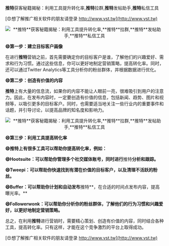**推特**获客秘籍揭秘：利用工具提升转化率,**推特**拉群,**推特**发帖助手,**推特**私信工具

[😍想了解推广相关软件的朋友请登录 http://www.vst.tw](http://www.vst.tw)

 <center><img src="https://vst.tw/MP4/tuiguang/png/8.png" alt="**推特**获客秘籍揭秘：利用工具提升转化率,**推特**拉群,**推特**发帖助手,**推特**私信工具"></center>

**😄第一步：建立目标客户画像**

在进行**推特**营销之前，首先需要确定你的目标客户是谁，了解他们的兴趣爱好、需求和行为习惯。通过这些信息，你可以更好地制定营销策略，提高转化率。同时，还可以通过Twitter Analytics等工具分析你的粉丝群体，并根据数据进行优化。

**😄第二步：创造有价值的内容**

**推特**上有大量的信息流，如果你的内容不能让人眼前一亮，很难吸引到用户的注意力。因此，在发布内容时，一定要创造有价值的信息，包括新闻、趋势、图片和视频等，以吸引更多的目标客户。同时，也需要适当地关注一些行业内的重要事件和话题，并引导讨论，以提高品牌的知名度和影响力。

 <center><img src="https://vst.tw/MP4/tuiguang/png/8.png" alt="**推特**获客秘籍揭秘：利用工具提升转化率,**推特**拉群,**推特**发帖助手,**推特**私信工具"></center>

**😄第三步：利用工具提高转化率**

**😄**推特**上有很多工具可以帮助你提高转化率，例如：**

**😄Hootsuite：可以帮助你管理多个社交媒体账号，同时进行**推特**分析和跟踪。**

**😄Tweepi：可以帮助你快速找到有潜在价值的目标客户，以及清理不活跃的粉丝。**

**😄Buffer：可以帮助你计划和自动发布**推特**，在合适的时间点发布内容，提高曝光率。**

**😄Followerwonk：可以帮助你分析你的粉丝群体，了解他们的行为习惯和兴趣爱好，以更好地制定营销策略。**

总之，在利用**推特**进行营销时，需要精心策划、创造有价值的内容，同时结合各种工具，提高转化率。只有这样，才能在这个竞争激烈的平台上取得成功。

[😍想了解推广相关软件的朋友请登录 http://www.vst.tw](http://www.vst.tw)



